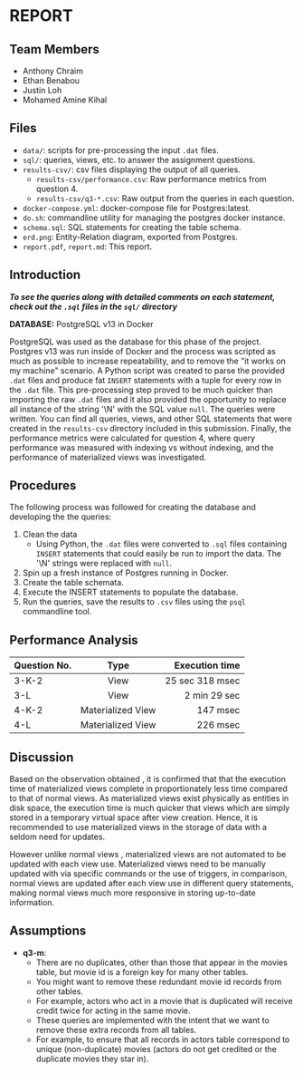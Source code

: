 # REPORT

## Team Members

- Anthony Chraim
- Ethan Benabou
- Justin Loh
- Mohamed Amine Kihal

## Files

- `data/`: scripts for pre-processing the input `.dat` files.
- `sql/`: queries, views, etc. to answer the assignment questions.
- `results-csv/`: csv files displaying the output of all queries.
  - `results-csv/performance.csv`: Raw performance metrics from question 4.
  - `results-csv/q3-*.csv`: Raw output from the queries in each question.
- `docker-compose.yml`: docker-compose file for Postgres:latest.
- `do.sh`: commandline utility for managing the postgres docker instance.
- `schema.sql`: SQL statements for creating the table schema.
- `erd.png`: Entity-Relation diagram, exported from Postgres.
- `report.pdf`, `report.md`: This report.

## Introduction

***To see the queries along with detailed comments on each statement, check out
the `.sql` files in the `sql/` directory***

**DATABASE:** PostgreSQL v13 in Docker

PostgreSQL was used as the database for this phase of the project. Postgres v13
was run inside of Docker and the process was scripted as much as possible to
increase repeatability, and to remove the "it works on my machine" scenario. A
Python script was created to parse the provided `.dat` files and produce fat
`INSERT` statements with a tuple for every row in the `.dat` file. This
pre-processing step proved to be much quicker than importing the raw `.dat`
files and it also provided the opportunity to replace all instance of the string
'\N' with the SQL value `null`. The queries were written. You can find all
queries, views, and other SQL statements that were created in the `results-csv`
directory included in this submission. Finally, the performance metrics were
calculated for question 4, where query performance was measured with indexing vs
without indexing, and the performance of materialized views was investigated.

## Procedures

The following process was followed for creating the database and developing the
the queries:

1. Clean the data
   - Using Python, the `.dat` files were converted to `.sql` files containing
     `INSERT` statements that could easily be run to import the data. The '\N'
     strings were replaced with `null`.
2. Spin up a fresh instance of Postgres running in Docker.
3. Create the table schemata.
4. Execute the INSERT statements to populate the database.
5. Run the queries, save the results to `.csv` files using the `psql`
   commandline tool.

## Performance Analysis

| Question No.  | Type                   | Execution time  |
| ------------- |:----------------------:| ---------------:|
| 3-K-2         | View                   | 25 sec 318 msec |
| 3-L           | View                   | 2 min 29 sec    |
| 4-K-2         | Materialized View      | 147 msec        |
| 4-L           | Materialized View      | 226 msec        |


## Discussion

Based on the observation obtained , it is confirmed that that the execution time
of materialized views complete in proportionately less time compared to that of
normal views.  As materialized views exist physically as entities in disk space,
the execution time is much quicker that views which are simply stored in a
temporary virtual space after view creation. Hence, it is recommended to use
materialized views in the storage of data with a seldom need for updates.

However unlike normal views , materialized views are not automated to be updated
with each view use. Materialized views need to be manually updated with via
specific commands or the use of triggers, in comparison, normal views are
updated after each view use in different query statements, making normal views
much more responsive in storing up-to-date information.

## Assumptions

- **q3-m**:
  - There are no duplicates, other than those that appear in the movies table,
    but movie id is a foreign key for many other tables.
  - You might want to remove these redundant movie id records from other tables.
  - For example, actors who act in a movie that is duplicated will receive
    credit twice for acting in the same movie.
  - These queries are implemented with the intent that we want to remove these
    extra records from all tables.
  - For example, to ensure that all records in actors table correspond to unique
    (non-duplicate) movies (actors do not get credited or the duplicate movies
    they star in).
